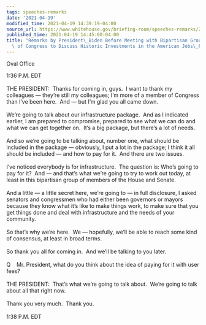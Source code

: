 ```yaml
---
tags: speeches-remarks
date: '2021-04-19'
modified_time: 2021-04-19 14:39:19-04:00
source_url: https://www.whitehouse.gov/briefing-room/speeches-remarks/2021/04/19/remarks-by-president-biden-before-meeting-with-bipartisan-group-of-members-of-congress-to-discuss-historic-investments-in-the-american-jobs-plan/
published_time: 2021-04-19 14:45:00-04:00
title: "Remarks by President\_Biden Before Meeting with Bipartisan Group of Members\
  \ of Congress to Discuss Historic Investments in the American Jobs\_Plan"
---
```

 
Oval Office

1:36 P.M. EDT  
      
THE PRESIDENT:  Thanks for coming in, guys.  I want to thank my
colleagues — they’re still my colleagues; I’m more of a member of
Congress than I’ve been here.  And — but I’m glad you all came down.   
      
We’re going to talk about our infrastructure package.  And as I
indicated earlier, I am prepared to compromise, prepared to see what we
can do and what we can get together on.  It’s a big package, but there’s
a lot of needs.   
   
And so we’re going to be talking about, number one, what should be
included in the package — obviously, I put a lot in the package; I think
it all should be included — and how to pay for it.  And there are two
issues.   
   
I’ve noticed everybody is for infrastructure.  The question is: Who’s
going to pay for it?  And — and that’s what we’re going to try to work
out today, at least in this bipartisan group of members of the House and
Senate.  
   
And a little — a little secret here, we’re going to — in full
disclosure, I asked senators and congressmen who had either been
governors or mayors because they know what it’s like to make things
work, to make sure that you get things done and deal with infrastructure
and the needs of your community.   
   
So that’s why we’re here.  We — hopefully, we’ll be able to reach some
kind of consensus, at least in broad terms.  
   
So thank you all for coming in.  And we’ll be talking to you later.  
   
Q    Mr. President, what do you think about the idea of paying for it
with user fees?  
   
THE PRESIDENT:  That’s what we’re going to talk about.  We’re going to
talk about all that right now.  
   
Thank you very much.  Thank you.   
   
1:38 P.M. EDT 
